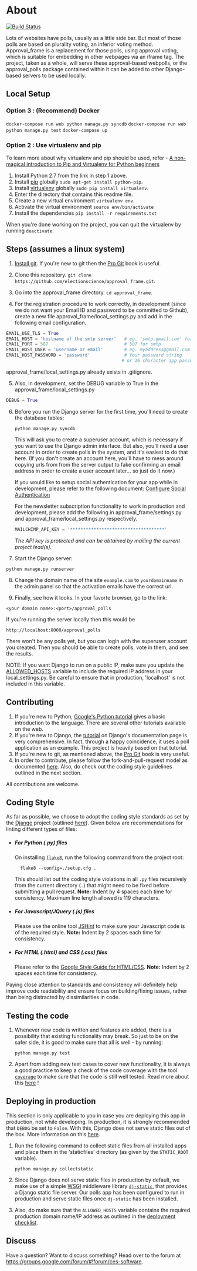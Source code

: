 # About

[![Build Status](https://api.travis-ci.org/electionscience/approval_frame.svg?branch=master)](https://api.travis-ci.org/electionscience/approval_frame.svg?branch=master)

Lots of websites have polls, usually as a little side bar.
But most of those polls are based on plurality voting, an inferior voting method.
Approval_frame is a replacement for those polls, using approval voting,
which is suitable for embedding in other webpages via an iframe tag.
The project, taken as a whole, will serve these approval-based webpolls, or the approval_polls package contained within it can be added to other Django-based servers to be used locally.

## Local Setup

### Option 3 : (Recommend) Docker

`docker-compose run web python manage.py syncdb`
`docker-compose run web python manage.py test`
`docker-compose up`

### Option 2 : Use virtualenv and pip

To learn more about why virtualenv and pip should be used, refer - [A non-magical introduction to Pip and Virtualenv for Python beginners](http://www.dabapps.com/blog/introduction-to-pip-and-virtualenv-python/)

1. Install Python 2.7 from the link in step 1 above.
2. Install [pip](https://pip.pypa.io/en/latest/installing.html) globally `sudo apt-get install python-pip`.
3. Install [virtualenv](https://virtualenv.pypa.io/en/latest/) globally `sudo pip install virtualenv`.
4. Enter the directory that contains this readme file.
5. Create a new virtual environment `virtualenv env`.
6. Activate the virtual environment `source env/bin/activate`
7. Install the dependencies `pip install -r requirements.txt`

When you're done working on the project, you can quit the virtualenv by running `deactivate`.

## Steps (assumes a linux system)

1. [Install git](http://git-scm.com/book/en/v2/Getting-Started-Installing-Git). If you're new to git then the [Pro Git](http://git-scm.com/book/en/v2) book is useful.

2. Clone this repository. `git clone https://github.com/electionscience/approval_frame.git`.

3. Go into the approval_frame directory. `cd approval_frame`.

4. For the registration procedure to work correctly, in development (since we do not want your Email ID and password to be committed to Github), create a new file approval_frame/local_settings.py and add in the following email configuration.

  ```py
  EMAIL_USE_TLS = True
  EMAIL_HOST = 'hostname of the smtp server'   # eg. 'smtp.gmail.com' for Gmail.
  EMAIL_PORT = 587                             # 587 for smtp
  EMAIL_HOST_USER = 'username or email'        # eg. myaddress@gmail.com
  EMAIL_HOST_PASSWORD = 'password'             # Your password string
                                              # or 16 character app password (2 step auth)
  ```

  approval_frame/local_settings.py already exists in .gitignore.

5. Also, in development, set the DEBUG variable to True in the approval_frame/local_settings.py

  ```py
  DEBUG = True
  ```

6. Before you run the Django server for the first time, you'll need to create the database tables:

   `python manage.py syncdb`

   This will ask you to create a superuser account, which is necessary if you want to use the Django admin interface.
   But also, you'll need a user account in order to create polls in the system, and it's easiest to do that here.
   (If you don't create an account here, you'll have to mess around copying urls from from the server output to fake confirming an email address in order to create a user account later... so just do it now.)

   If you would like to setup social authentication for your app while in development, please refer to the following document: [Configure Social Authentication](/docs/Social_Auth_Configure.md)

   For the newsletter subscription functionality to work in production and development,
   please add the following in approval_frame/settings.py and approval_frame/local_settings.py respectively.

   ```py
   MAILCHIMP_API_KEY = '************************************'
   ```

   _The API key is protected and can be obtained by mailing the current project lead(s)._

7. Start the Django server:

`python manage.py runserver`

8. Change the domain name of the site `example.com` to `yourdomainname` in the admin panel so that the activation emails have the correct url.

9. Finally, see how it looks. In your favorte browser, go to the link:

`<your domain name>:<port>/approval_polls`

If you're running the server locally then this would be

`http://localhost:8000/approval_polls`

There won't be any polls yet, but you can login with the superuser account you created.
Then you should be able to create polls, vote in them, and see the results.

NOTE: If you want Django to run on a public IP, make sure you update the [ALLOWED_HOSTS](https://docs.djangoproject.com/en/1.8/ref/settings/#allowed-hosts) variable to include the required IP address in your local_settings.py. Be careful to ensure that in production, 'localhost' is not included in this variable.

## Contributing

1. If you're new to Python, [Google's Python tutorial](https://developers.google.com/edu/python/) gives a basic introduction to the language.
   There are several other tutorials available on the web.
2. If you're new to Django, the [tutorial](https://docs.djangoproject.com/en/1.8/intro/tutorial01/) on Django's documentation page is very comprehensive.
   In fact, through a happy coincidence, it uses a poll application as an example.
   This project is heavily based on that tutorial.
3. If you're new to git, as mentioned above, the [Pro Git](http://git-scm.com/book/en/v2) book is very useful.
4. In order to contribute, please follow the fork-and-pull-request model as documented [here](https://help.github.com/articles/fork-a-repo/). Also, do check out the coding style guidelines outlined in the next section.

All contributions are welcome.

## Coding Style

As far as possible, we choose to adopt the coding style standards as set by the [Django](https://github.com/django/django) project (outlined [here](https://docs.djangoproject.com/en/1.8/internals/contributing/writing-code/coding-style/)). Given below are recommendations for linting different types of files:

- ##### For Python (.py) files

  On installing [`flake8`](https://flake8.readthedocs.org/en/latest/), run the following command from the project root:

        flake8 --config=./setup.cfg .

  This should list out the coding style violations in all `.py` files recursively from the current directory (`.`) that might need to be fixed before submitting a pull request. **Note:** Indent by 4 spaces each time for consistency. Maximum line length allowed is 119 characters.

- ##### For Javascript/JQuery (.js) files

  Please use the online tool [JSHint](http://jshint.com/) to make sure your Javascript code is of the required style. **Note:** Indent by 2 spaces each time for consistency.

- ##### For HTML (.html) and CSS (.css) files

  Please refer to the [Google Style Guide for HTML/CSS](https://google.github.io/styleguide/htmlcssguide.xml). **Note:** Indent by 2 spaces each time for consistency.

Paying close attention to standards and consistency will definitely help improve code readability and ensure focus on building/fixing issues, rather than being distracted by dissimilarities in code.

## Testing the code

1. Whenever new code is written and features are added, there is a possibility that existing functionality may break. So just to be on the safer side, it is good to make sure that all is well - by running:

   `python manage.py test`

2. Apart from adding new test cases to cover new functionality, it is always a good practice to keep a check of the code coverage with the tool [`coverage`](https://pypi.python.org/pypi/coverage) to make sure that the code is still well tested. Read more about this [here](https://docs.djangoproject.com/en/1.8/topics/testing/advanced/#integration-with-coverage-py) !

## Deploying in production

This section is only applicable to you in case you are deploying this app in production, not while developing. In production, it is strongly recommended that `DEBUG` be set to `False`. With this, Django does not serve static files out of the box. More information on this [here](https://docs.djangoproject.com/en/1.8/howto/static-files/#admonition-serving-the-files).

1. Run the following command to collect static files from all installed apps and place them in the 'staticfiles' directory (as given by the `STATIC_ROOT` variable).

   `python manage.py collectstatic`

2. Since Django does not serve static files in production by default, we make use of a simple [WSGI](https://en.wikipedia.org/wiki/Web_Server_Gateway_Interface) middleware library [`dj-static`](https://pypi.python.org/pypi/dj-static), that provides a Django static file server. Our polls app has been configured to run in production and serve static files once `dj-static` has been installed.

3. Also, do make sure that the `ALLOWED_HOSTS` variable contains the required production domain name/IP address as outlined in the [deployment checklist](https://docs.djangoproject.com/en/1.8/howto/deployment/checklist/#allowed-hosts).

## Discuss

Have a question? Want to discuss something? Head over to the forum at <https://groups.google.com/forum/#!forum/ces-software>.
